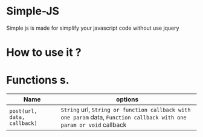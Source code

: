 # Simple-JS
Simple js is made for simplify your javascript code without use jquery

# How to use it ?

# Functions s.
Name | options
----|----
```post(url, data, callback)``` | `String` url, `String or function callback with one param` data, `Function callback with one param or void` callback